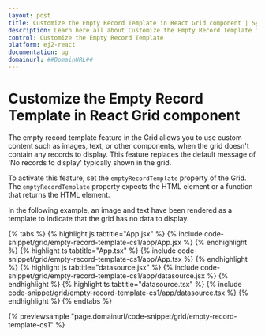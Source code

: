 ```yaml
---
layout: post
title: Customize the Empty Record Template in React Grid component | Syncfusion
description: Learn here all about Customize the Empty Record Template in Syncfusion React Grid component of Syncfusion Essential JS 2 and more.
control: Customize the Empty Record Template 
platform: ej2-react
documentation: ug
domainurl: ##DomainURL##
---
```


# Customize the Empty Record Template in React Grid component

The empty record template feature in the Grid allows you to use custom content such as images, text, or other components, when the grid doesn't contain any records to display. This feature replaces the default message of 'No records to display' typically shown in the grid.

To activate this feature, set the `emptyRecordTemplate` property of the Grid. The `emptyRecordTemplate` property expects the HTML element or a function that returns the HTML element.

In the following example, an image and text have been rendered as a template to indicate that the grid has no data to display.


{% tabs %}
{% highlight js tabtitle="App.jsx" %}
{% include code-snippet/grid/empty-record-template-cs1/app/App.jsx %}
{% endhighlight %}
{% highlight ts tabtitle="App.tsx" %}
{% include code-snippet/grid/empty-record-template-cs1/app/App.tsx %}
{% endhighlight %}
{% highlight js tabtitle="datasource.jsx" %}
{% include code-snippet/grid/empty-record-template-cs1/app/datasource.jsx %}
{% endhighlight %}
{% highlight ts tabtitle="datasource.tsx" %}
{% include code-snippet/grid/empty-record-template-cs1/app/datasource.tsx %}
{% endhighlight %}
{% endtabs %}

 {% previewsample "page.domainurl/code-snippet/grid/empty-record-template-cs1" %}
